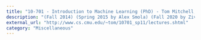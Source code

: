 ```yaml
---
title: "10-701 - Introduction to Machine Learning (PhD) - Tom Mitchell, Spring 2011, CMU"
description: "(Fall 2014) (Spring 2015 by Alex Smola) (Fall 2020 by Ziv Bar-Joseph, Eric Xing)"
external_url: "http://www.cs.cmu.edu/~tom/10701_sp11/lectures.shtml"
category: "Miscellaneous"
---
```

